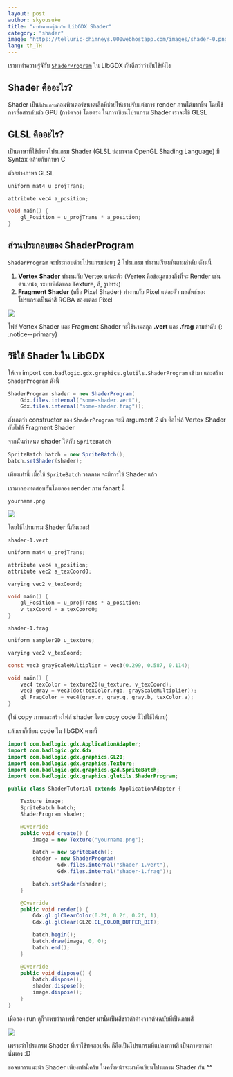 ```yaml
---
layout: post
author: skyousuke
title: "มาทำความรู้จักกับ LibGDX Shader"
category: "shader"
image: "https://telluric-chimneys.000webhostapp.com/images/shader-0.png"
lang: th_TH
---
```


เรามาทำความรู้จักับ [`ShaderProgram`](https://libgdx.badlogicgames.com/nightlies/docs/api/com/badlogic/gdx/graphics/glutils/ShaderProgram.html) ใน LibGDX กันดีกว่าว่ามันใช้ยังไง 

## Shader คืออะไร?

Shader เป็น`โปรแกรม`คอมพิวเตอร์ขนาดเล็กที่ช่วยให้เราปรับแต่งการ render ภาพได้มากขึ้น โดยใช้การสื่อสารกับตัว GPU (การ์ดจอ) โดยตรง ในการเขียนโปรแกรม Shader เราจะใช้ GLSL

## GLSL คืออะไร?

เป็นภาษาที่ใช้เขียนโปรแกรม Shader (GLSL ย่อมาจาก OpenGL Shading Language) มี Syntax คล้ายกับภาษา C 

ตัวอย่างภาษา GLSL

```c
uniform mat4 u_projTrans;

attribute vec4 a_position;

void main() {
    gl_Position = u_projTrans * a_position;
}
```
## ส่วนประกอบของ ShaderProgram

`ShaderProgram` จะประกอบด้วยโปรแกรมย่อยๆ 2 โปรแกรม ทำงานเรียงกันตามลำดับ ดังนนี้

1. **Vertex Shader** ทำงานกับ Vertex แต่ละตัว (Vertex คือข้อมูลของสิ่งที่จะ Render เช่น ตำแหน่ง, ระบบพิกัดของ Texture, สี, รูปทรง)
2. **Fragment Shader** (หรือ Pixel Shader) ทำงานกับ Pixel แต่ละตัว ผลลัพธ์ของโปรแกรมเป็นค่าสี RGBA ของแต่ละ Pixel

![](https://telluric-chimneys.000webhostapp.com/images/shader-1.png)

ไฟล์ Vertex Shader และ Fragment Shader จะใช้นามสกุล **.vert**  และ **.frag** ตามลำดับ
{: .notice--primary}

## วิธีใช้ Shader ใน LibGDX

ให้เรา import `com.badlogic.gdx.graphics.glutils.ShaderProgram` เข้ามา และสร้าง `ShaderProgram` ดังนี้

```java
ShaderProgram shader = new ShaderProgram(
    Gdx.files.internal("some-shader.vert"),
    Gdx.files.internal("some-shader.frag"));
```

สังเกตว่า constructor ของ `ShaderProgram` จะมี argument 2 ตัว คือไฟล์ Vertex Shader กับไฟล์ Fragment Shader

จากนั้นกำหนด shader ให้กับ `SpriteBatch`

```java
SpriteBatch batch = new SpriteBatch();
batch.setShader(shader);
```

เพียงเท่านี้ เมื่อใช้ `SpriteBatch` วาดภาพ จะมีการใช้ Shader แล้ว

เรามาลองทดสอบกันโดยลอง render ภาพ fanart นี้

`yourname.png`

![](https://telluric-chimneys.000webhostapp.com/images/shader-2.png)

โดยใช้โปรแกรม Shader นี้กันเถอะ!

`shader-1.vert`

```c
uniform mat4 u_projTrans;

attribute vec4 a_position;
attribute vec2 a_texCoord0;

varying vec2 v_texCoord;

void main() {
    gl_Position = u_projTrans * a_position;
    v_texCoord = a_texCoord0;
}
```

`shader-1.frag`

```c
uniform sampler2D u_texture;

varying vec2 v_texCoord;

const vec3 grayScaleMultiplier = vec3(0.299, 0.587, 0.114);

void main() {
    vec4 texColor = texture2D(u_texture, v_texCoord);
    vec3 gray = vec3(dot(texColor.rgb, grayScaleMultiplier));
    gl_FragColor = vec4(gray.r, gray.g, gray.b, texColor.a);
}
```

(ให้ copy ภาพและสร้างไฟล์ shader โดย copy code นี้ไปใช้ได้เลย)

แล้วเราก็เขียน code ใน libGDX ตามนี้

```java
import com.badlogic.gdx.ApplicationAdapter;
import com.badlogic.gdx.Gdx;
import com.badlogic.gdx.graphics.GL20;
import com.badlogic.gdx.graphics.Texture;
import com.badlogic.gdx.graphics.g2d.SpriteBatch;
import com.badlogic.gdx.graphics.glutils.ShaderProgram;

public class ShaderTutorial extends ApplicationAdapter {

    Texture image;
    SpriteBatch batch;
    ShaderProgram shader;

    @Override
    public void create() {
        image = new Texture("yourname.png");

        batch = new SpriteBatch();
        shader = new ShaderProgram(
                Gdx.files.internal("shader-1.vert"),
                Gdx.files.internal("shader-1.frag"));

        batch.setShader(shader);
    }

    @Override
    public void render() {
        Gdx.gl.glClearColor(0.2f, 0.2f, 0.2f, 1);
        Gdx.gl.glClear(GL20.GL_COLOR_BUFFER_BIT);

        batch.begin();
        batch.draw(image, 0, 0);
        batch.end();
    }

    @Override
    public void dispose() {
        batch.dispose();
        shader.dispose();
        image.dispose();
    }
}
```

เมื่อลอง run ดูก็จะพบว่าภาพที่ render มานั้นเป็นสีขาวดำต่างจากต้นฉบับที่เป็นภาพสี

![](https://telluric-chimneys.000webhostapp.com/images/shader-3.png)

เพราะว่าโปรแกรม Shader ที่เราใช้ทดสอบนั้น ก็คือเป็นโปรแกรมที่แปลงภาพสี เป็นภาพขาวดำนั่นเอง :D

ขอจบการแนะนำ Shader เพียงเท่านี้ครับ ในครั้งหน้าจะมาหัดเขียนโปรแกรม Shader กัน ^^